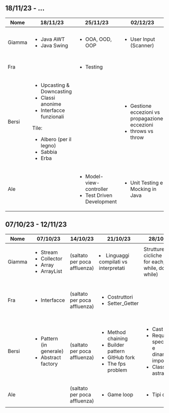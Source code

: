 ## 18/11/23 - ...
| Nome   | 18/11/23                                                                                                                                                                 | 25/11/23                                                           | 02/12/23                                                                               | 09/12/23                                                                      | 16/12/23 | 23/12/23 |
|--------|--------------------------------------------------------------------------------------------------------------------------------------------------------------------------|--------------------------------------------------------------------|----------------------------------------------------------------------------------------|-------------------------------------------------------------------------------|----------|----------|
| Giamma | <ul><li>Java AWT</li><li>Java Swing</li></ul>                                                                                                                            | <ul><li>OOA, OOD, OOP</li></ul>                                    | <ul><li>User Input (Scanner)</li></ul>                                                 | <ul><li>Java Virtual Machine</li></ul>                                        |          |          |
| Fra    |                                                                                                                                                                          | <ul><li>Testing</li></ul>                                          |                                                                                        |                                                                               |          |          |
| Bersi  | <ul><li>Upcasting & Downcasting</li><li>Classi anonime</li><li>Interfacce funzionali</li></ul> Tile: <ul><li>Albero (per il legno)</li><li>Sabbia</li><li>Erba</li></ul> |                                                                    | <ul><li>Gestione eccezioni vs propagazione eccezioni</li><li>throws vs throw</li></ul> | <ul><li>Operatore di riferimento a un metodo</li><li>Factory method</li></ul> |          |          |
| Ale    |                                                                                                                                                                          | <ul><li>Model-view-controller</li><li>Test Driven Development</li> | <ul><li>Unit Testing e Mocking in Java</li></ul>                                       |                                                                               |          |          |




## 07/10/23 - 12/11/23
| Nome   | 07/10/23                                                                   | 14/10/23                     | 21/10/23                                                                                              | 28/10/23                                                                                            | 04/11/23                                  | 12/11/23                                                                                                                       |
|--------|----------------------------------------------------------------------------|------------------------------|-------------------------------------------------------------------------------------------------------|-----------------------------------------------------------------------------------------------------|-------------------------------------------|--------------------------------------------------------------------------------------------------------------------------------|
| Giamma | <ul><li>Stream</li><li>Collector</li><li>Array</li><li>ArrayList</li></ul> | (saltato per poca affluenza) | <li>Linguaggi compilati vs interpretati</li>                                                          | Strutture cicliche (for, for each, while, do while)                                                 | <ul><li>Switch, break, continue</li></ul> | <ul><li>Funzioni lambda</li></ul>                                                                                                                |
| Fra    | <ul><li>Interfacce</li></ul>                                               | (saltato per poca affluenza) | <ul><li>Costruttori</li><li>Setter_Getter</li></ul>                                                   |                                                                                                     |                                           | <li>Strategy Pattern</li><li>Metrica Software</li><li>Analisi Statica e Dinamica codice</li></ul>                              |
| Bersi  | <ul><li>Pattern (in generale)</li><li>Abstract factory</li></ul>           | (saltato per poca affluenza) | <ul><li>Method chaining</li><li>Builder pattern</li><li>GitHub fork</li><li>The fps problem</li></ul> | <ul><li>Cast</li><li>Requisiti, specifiche e dinamiche importanti</li><li>Classi astratte</li></ul> | <ul><li>UML</li></ul>                     | <ul><li>Singleton</li><li>DRY</li><li>YAGNI</li><li>AOOO</li><li>LBYL</li><li>EAFP</li><li>Coesione vs accoppiamento</li></ul> |
| Ale    |                                                                            | (saltato per poca affluenza) | <ul><li>Game loop</li></ul>                                                                           | <ul><li>Tipi di dati</li></ul>                                                                      | <ul><li>Regex</li></ul>                   | <ul><li>Cloud computing</li></ul>                                                                                              |
